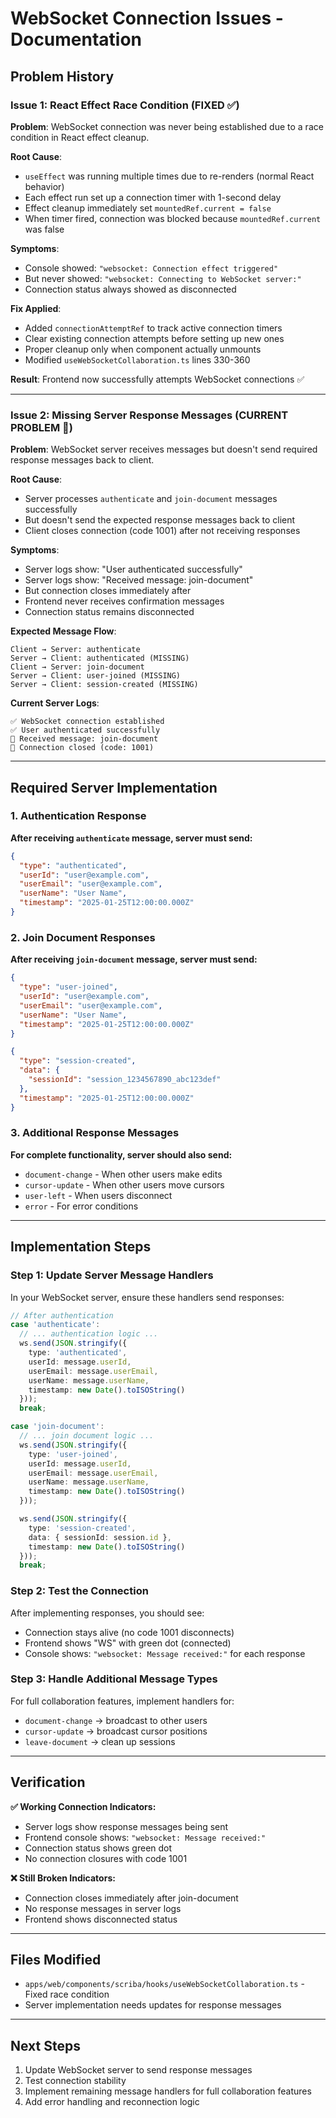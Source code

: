 # WebSocket Connection Issues - Documentation

## Problem History

### Issue 1: React Effect Race Condition (FIXED ✅)

**Problem**: WebSocket connection was never being established due to a race condition in React effect cleanup.

**Root Cause**:
- `useEffect` was running multiple times due to re-renders (normal React behavior)
- Each effect run set up a connection timer with 1-second delay
- Effect cleanup immediately set `mountedRef.current = false`
- When timer fired, connection was blocked because `mountedRef.current` was false

**Symptoms**:
- Console showed: `"websocket: Connection effect triggered"`
- But never showed: `"websocket: Connecting to WebSocket server:"`
- Connection status always showed as disconnected

**Fix Applied**:
- Added `connectionAttemptRef` to track active connection timers
- Clear existing connection attempts before setting up new ones
- Proper cleanup only when component actually unmounts
- Modified `useWebSocketCollaboration.ts` lines 330-360

**Result**: Frontend now successfully attempts WebSocket connections ✅

---

### Issue 2: Missing Server Response Messages (CURRENT PROBLEM 🔴)

**Problem**: WebSocket server receives messages but doesn't send required response messages back to client.

**Root Cause**:
- Server processes `authenticate` and `join-document` messages successfully
- But doesn't send the expected response messages back to client
- Client closes connection (code 1001) after not receiving responses

**Symptoms**:
- Server logs show: "User authenticated successfully"
- Server logs show: "Received message: join-document"
- But connection closes immediately after
- Frontend never receives confirmation messages
- Connection status remains disconnected

**Expected Message Flow**:

```
Client → Server: authenticate
Server → Client: authenticated (MISSING)
Client → Server: join-document
Server → Client: user-joined (MISSING)
Server → Client: session-created (MISSING)
```

**Current Server Logs**:
```
✅ WebSocket connection established
✅ User authenticated successfully
📨 Received message: join-document
🔌 Connection closed (code: 1001)
```

---

## Required Server Implementation

### 1. Authentication Response

**After receiving `authenticate` message, server must send:**

```json
{
  "type": "authenticated",
  "userId": "user@example.com",
  "userEmail": "user@example.com",
  "userName": "User Name",
  "timestamp": "2025-01-25T12:00:00.000Z"
}
```

### 2. Join Document Responses

**After receiving `join-document` message, server must send:**

```json
{
  "type": "user-joined",
  "userId": "user@example.com",
  "userEmail": "user@example.com",
  "userName": "User Name",
  "timestamp": "2025-01-25T12:00:00.000Z"
}
```

```json
{
  "type": "session-created",
  "data": {
    "sessionId": "session_1234567890_abc123def"
  },
  "timestamp": "2025-01-25T12:00:00.000Z"
}
```

### 3. Additional Response Messages

**For complete functionality, server should also send:**

- `document-change` - When other users make edits
- `cursor-update` - When other users move cursors
- `user-left` - When users disconnect
- `error` - For error conditions

---

## Implementation Steps

### Step 1: Update Server Message Handlers

In your WebSocket server, ensure these handlers send responses:

```typescript
// After authentication
case 'authenticate':
  // ... authentication logic ...
  ws.send(JSON.stringify({
    type: 'authenticated',
    userId: message.userId,
    userEmail: message.userEmail,
    userName: message.userName,
    timestamp: new Date().toISOString()
  }));
  break;

case 'join-document':
  // ... join document logic ...
  ws.send(JSON.stringify({
    type: 'user-joined',
    userId: message.userId,
    userEmail: message.userEmail,
    userName: message.userName,
    timestamp: new Date().toISOString()
  }));

  ws.send(JSON.stringify({
    type: 'session-created',
    data: { sessionId: session.id },
    timestamp: new Date().toISOString()
  }));
  break;
```

### Step 2: Test the Connection

After implementing responses, you should see:
- Connection stays alive (no code 1001 disconnects)
- Frontend shows "WS" with green dot (connected)
- Console shows: `"websocket: Message received:"` for each response

### Step 3: Handle Additional Message Types

For full collaboration features, implement handlers for:
- `document-change` → broadcast to other users
- `cursor-update` → broadcast cursor positions
- `leave-document` → clean up sessions

---

## Verification

**✅ Working Connection Indicators:**
- Server logs show response messages being sent
- Frontend console shows: `"websocket: Message received:"`
- Connection status shows green dot
- No connection closures with code 1001

**❌ Still Broken Indicators:**
- Connection closes immediately after join-document
- No response messages in server logs
- Frontend shows disconnected status

---

## Files Modified

- `apps/web/components/scriba/hooks/useWebSocketCollaboration.ts` - Fixed race condition
- Server implementation needs updates for response messages

---

## Next Steps

1. Update WebSocket server to send response messages
2. Test connection stability
3. Implement remaining message handlers for full collaboration features
4. Add error handling and reconnection logic
